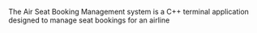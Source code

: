 The Air Seat Booking Management system is a C++ terminal application designed to manage seat bookings for an airline
